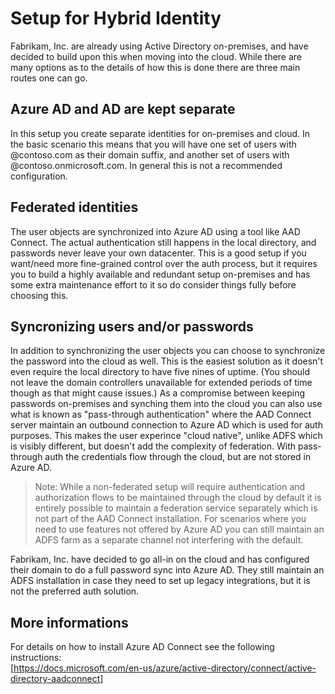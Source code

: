 # Setup for Hybrid Identity

Fabrikam, Inc. are already using Active Directory on-premises, and have decided to build upon this when moving into the cloud. While there are many options as to the details of how this is done there are three main routes one can go.

## Azure AD and AD are kept separate
In this setup you create separate identities for on-premises and cloud. In the basic scenario this means that you will have one set of users with @contoso.com as their domain suffix, and another set of users with @contoso.onmicrosoft.com. In general this is not a recommended configuration.

## Federated identities
The user objects are synchronized into Azure AD using a tool like AAD Connect. The actual authentication still happens in the local directory, and passwords never leave your own datacenter. This is a good setup if you want/need more fine-grained control over the auth process, but it requires you to build a highly available and redundant setup on-premises and has some extra maintenance effort to it so do consider things fully before choosing this.

## Syncronizing users and/or passwords
In addition to synchronizing the user objects you can choose to synchronize the password into the cloud as well. This is the easiest solution as it doesn't even require the local directory to have five nines of uptime. (You should not leave the domain controllers unavailable for extended periods of time though as that might cause issues.) As a compromise between keeping passwords on-premises and synching them into the cloud you can also use what is known as "pass-through authentication" where the AAD Connect server maintain an outbound connection to Azure AD which is used for auth purposes. This makes the user experince "cloud native", unlike ADFS which is visibly different, but doesn't add the complexity of federation. With pass-through auth the credentials flow through the cloud, but are not stored in Azure AD.

> Note: While a non-federated setup will require authentication and authorization flows to be maintained through the cloud by default it is entirely possible to maintain a federation service separately which is not part of the AAD Connect installation. For scenarios where you need to use features not offered by Azure AD you can still maintain an ADFS farm as a separate channel not interfering with the default.

Fabrikam, Inc. have decided to go all-in on the cloud and has configured their domain to do a full password sync into Azure AD. They still maintain an ADFS installation in case they need to set up legacy integrations, but it is not the preferred auth solution.

## More informations
For details on how to install Azure AD Connect see the following instructions:  
[https://docs.microsoft.com/en-us/azure/active-directory/connect/active-directory-aadconnect]